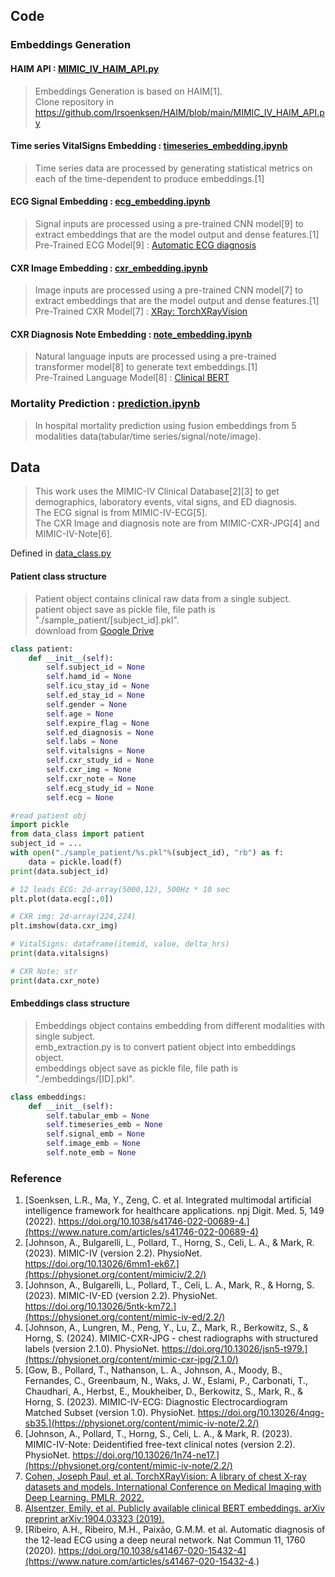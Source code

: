 
## Code
### Embeddings Generation
#### HAIM API : [MIMIC_IV_HAIM_API.py](https://github.com/DHLab-TSENG/multimodal_demo/blob/main/MIMIC_IV_HAIM_API.py)  
> Embeddings Generation is based on HAIM[1].  
> Clone repository in https://github.com/lrsoenksen/HAIM/blob/main/MIMIC_IV_HAIM_API.py

#### Time series VitalSigns Embedding : [timeseries_embedding.ipynb](https://github.com/DHLab-TSENG/multimodal_demo/blob/main/timeseries_embedding.ipynb)  
> Time series data are processed by generating statistical metrics on each of the time-dependent to produce embeddings.[1]    
  
#### ECG Signal Embedding : [ecg_embedding.ipynb](https://github.com/DHLab-TSENG/multimodal_demo/blob/main/ecg_embedding.ipynb)  
> Signal inputs are processed using a pre-trained CNN model[9] to extract embeddings that are the model output and dense features.[1]  
> Pre-Trained ECG Model[9] : [Automatic ECG diagnosis](https://github.com/antonior92/automatic-ecg-diagnosis)

#### CXR Image Embedding : [cxr_embedding.ipynb](https://github.com/DHLab-TSENG/multimodal_demo/blob/main/cxr_embedding.ipynb)  
> Image inputs are processed using a pre-trained CNN model[7] to extract embeddings that are the model output and dense features.[1]   
> Pre-Trained CXR Model[7] : [XRay: TorchXRayVision](https://github.com/mlmed/torchxrayvision)

#### CXR Diagnosis Note Embedding : [note_embedding.ipynb](https://github.com/DHLab-TSENG/multimodal_demo/blob/main/note_embedding.ipynb)  
> Natural language inputs are processed using a pre-trained transformer model[8] to generate text embeddings.[1]  
> Pre-Trained Language Model[8] : [Clinical BERT](https://github.com/EmilyAlsentzer/clinicalBERT?tab=readme-ov-file)

### Mortality Prediction : [prediction.ipynb](https://github.com/DHLab-TSENG/multimodal_demo/blob/main/prediction.ipynb)  
> In hospital mortality prediction using fusion embeddings from 5 modalities data(tabular/time series/signal/note/image).

## Data
> This work uses the MIMIC-IV Clinical Database[2][3] to get demographics, laboratory events, vital signs, and ED diagnosis.   
> The ECG signal is from MIMIC-IV-ECG[5].  
> The CXR Image and diagnosis note are from MIMIC-CXR-JPG[4] and MIMIC-IV-Note[6].  

Defined in [data_class.py](https://github.com/DHLab-TSENG/multimodal_demo/blob/main/data_class.py)  
#### Patient class structure
> Patient object contains clinical raw data from a single subject.  
> patient object save as  pickle file, file path is "./sample_patient/[subject_id].pkl".  
> download from [Google Drive](https://drive.google.com/drive/folders/1Fnxb9XMygHcPi259Rd5GG02087FLbP72?usp=sharing)  
```python
class patient:
    def __init__(self):
        self.subject_id = None
        self.hamd_id = None
        self.icu_stay_id = None
        self.ed_stay_id = None
        self.gender = None
        self.age = None
        self.expire_flag = None
        self.ed_diagnosis = None
        self.labs = None
        self.vitalsigns = None
        self.cxr_study_id = None
        self.cxr_img = None
        self.cxr_note = None
        self.ecg_study_id = None
        self.ecg = None
```
```python
#read patient obj
import pickle
from data_class import patient
subject_id = ...
with open("./sample_patient/%s.pkl"%(subject_id), "rb") as f:
    data = pickle.load(f)
print(data.subject_id)

# 12 leads ECG: 2d-array(5000,12), 500Hz * 10 sec
plt.plot(data.ecg[:,0])

# CXR img: 2d-array(224,224)
plt.imshow(data.cxr_img)

# VitalSigns: dataframe(itemid, value, delta_hrs)
print(data.vitalsigns)

# CXR Note: str
print(data.cxr_note)
```

#### Embeddings class structure
> Embeddings object contains embedding from different modalities with single subject.  
> emb_extraction.py is to convert patient object into embeddings object.  
> embeddings object save as  pickle file, file path is "./embeddings/[ID].pkl".  
```python
class embeddings:
    def __init__(self):
        self.tabular_emb = None
        self.timeseries_emb = None
        self.signal_emb = None
        self.image_emb = None
        self.note_emb = None
```

### Reference
1. [Soenksen, L.R., Ma, Y., Zeng, C. et al. Integrated multimodal artificial intelligence framework for healthcare applications. npj Digit. Med. 5, 149 (2022). https://doi.org/10.1038/s41746-022-00689-4.](https://www.nature.com/articles/s41746-022-00689-4)
2. [Johnson, A., Bulgarelli, L., Pollard, T., Horng, S., Celi, L. A., & Mark, R. (2023). MIMIC-IV (version 2.2). PhysioNet. https://doi.org/10.13026/6mm1-ek67.](https://physionet.org/content/mimiciv/2.2/)
3. [Johnson, A., Bulgarelli, L., Pollard, T., Celi, L. A., Mark, R., & Horng, S. (2023). MIMIC-IV-ED (version 2.2). PhysioNet. https://doi.org/10.13026/5ntk-km72.](https://physionet.org/content/mimic-iv-ed/2.2/)
4. [Johnson, A., Lungren, M., Peng, Y., Lu, Z., Mark, R., Berkowitz, S., & Horng, S. (2024). MIMIC-CXR-JPG - chest radiographs with structured labels (version 2.1.0). PhysioNet. https://doi.org/10.13026/jsn5-t979.](https://physionet.org/content/mimic-cxr-jpg/2.1.0/)
5. [Gow, B., Pollard, T., Nathanson, L. A., Johnson, A., Moody, B., Fernandes, C., Greenbaum, N., Waks, J. W., Eslami, P., Carbonati, T., Chaudhari, A., Herbst, E., Moukheiber, D., Berkowitz, S., Mark, R., & Horng, S. (2023). MIMIC-IV-ECG: Diagnostic Electrocardiogram Matched Subset (version 1.0). PhysioNet. https://doi.org/10.13026/4nqg-sb35.](https://physionet.org/content/mimic-iv-note/2.2/)
6. [Johnson, A., Pollard, T., Horng, S., Celi, L. A., & Mark, R. (2023). MIMIC-IV-Note: Deidentified free-text clinical notes (version 2.2). PhysioNet. https://doi.org/10.13026/1n74-ne17.](https://physionet.org/content/mimic-iv-note/2.2/)
7. [Cohen, Joseph Paul, et al. TorchXRayVision: A library of chest X-ray datasets and models. International Conference on Medical Imaging with Deep Learning. PMLR, 2022.](https://arxiv.org/abs/2111.00595)
8. [Alsentzer, Emily, et al. Publicly available clinical BERT embeddings. arXiv preprint arXiv:1904.03323 (2019).](https://arxiv.org/abs/1904.03323)
9. [Ribeiro, A.H., Ribeiro, M.H., Paixão, G.M.M. et al. Automatic diagnosis of the 12-lead ECG using a deep neural network.
Nat Commun 11, 1760 (2020). https://doi.org/10.1038/s41467-020-15432-4](https://www.nature.com/articles/s41467-020-15432-4.)


